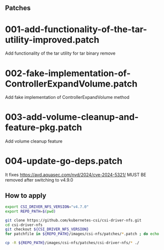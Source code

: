 ## Patches

# 001-add-functionality-of-the-tar-utility-improved.patch

Add functionality of the tar utility for tar binary remove

# 002-fake-implementation-of-ControllerExpandVolume.patch

Add fake implementation of ControllerExpandVolume method

# 003-add-volume-cleanup-and-feature-pkg.patch

Add volume cleanup feature

# 004-update-go-deps.patch

It fixes https://avd.aquasec.com/nvd/2024/cve-2024-5321/
MUST BE removed after switching to v4.9.0

## How to apply

```bash
export CSI_DRIVER_NFS_VERSION="v4.7.0"
export REPO_PATH=$(pwd)

git clone https://github.com/kubernetes-csi/csi-driver-nfs.git
cd csi-driver-nfs
git checkout ${CSI_DRIVER_NFS_VERSION}
for patchfile in ${REPO_PATH}/images/csi-nfs/patches/*.patch ; do echo "Apply ${patchfile} ... "; git apply ${patchfile}; done

cp -R ${REPO_PATH}/images/csi-nfs/patches/csi-driver-nfs/* ./
```
